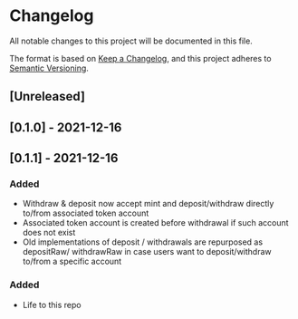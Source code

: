 # Changelog

All notable changes to this project will be documented in this file.

The format is based on [Keep a Changelog](https://keepachangelog.com/en/1.0.0/),
and this project adheres to [Semantic Versioning](https://semver.org/spec/v2.0.0.html).

## [Unreleased]

## [0.1.0] - 2021-12-16

## [0.1.1] - 2021-12-16
### Added
- Withdraw & deposit now accept mint and deposit/withdraw directly to/from associated token account
- Associated token account is created before withdrawal if such account does not exist
- Old implementations of deposit / withdrawals are repurposed as depositRaw/ withdrawRaw in case users want to deposit/withdraw to/from a specific account

### Added

- Life to this repo
